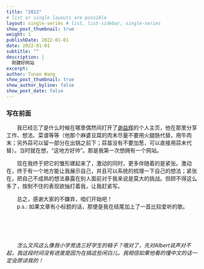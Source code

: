 ```yaml
---
title: "2022"
# list or single layouts are possible
layout: single-series # list, list-sidebar, single-series
show_post_thumbnail: true
weight: 1
publishDate: 2022-01-01
date: 2022-01-01
subtitle: ""
description: |
  刚建好网站
excerpt: 
author: Tunan Wang
show_post_thumbnail: true
show_author_byline: false
show_post_date: false
---
```


### 写在前面  
&emsp;&emsp;我已经忘了是什么时候在哪里偶然间打开了[谢益辉](https://yihui.org/)的个人主页，他在那里分享工作、想法、菜谱等等（他那个麻婆豆腐的肉末尽量不要用火腿肠代替，用牛肉末；另外蒜可以留一部分在出锅之前下；蒜苗没有不要加葱，可以直接用蒜末代替）。当时就在想，“这地方好帅”。那是我第一次想拥有一个网站。  

&emsp;&emsp;现在我终于把它的雏形建起来了，激动的同时，更多伴随着的是紧张。激动在，终于有一个地方能让我展示自己，并且可以系统的梳理一下自己的想法；紧张在，把自己不成熟的想法暴露在别人面前对于我来说是莫大的挑战。但顾不得这么多了，按耐不住的表现欲抽打着我，让我赶紧写。

&emsp;&emsp;总之，感谢大家的不嫌弃，咱们开始吧！  
&emsp;&emsp;p.s.: 如果文章有小标题的话，那便是我在结尾加上了一首比较爱听的歌。
<br/>
<br/>
<br/>
<br/>
<br/>

&emsp;&emsp;*怎么文风这么像我小学竞选三好学生的稿子？哦对了，先对Albert说声对不起，我这段时间没有进度是因为在搞这些闲白儿。我相信如果他看的懂中文的话一定会原谅我的！*